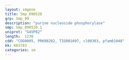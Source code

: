 ```yaml
---
layout: smgene
title: Smp_090520
grp: Smp_09
description: "purine nucleoside phosphorylase"
smp: Smp_090520.1
uniprot: "G4VP82"
length:  1230
cdd: "COG0005, PRK08202, TIGR01697, cl00303, pfam01048"
kk: K03783
categories: sm
---
```

